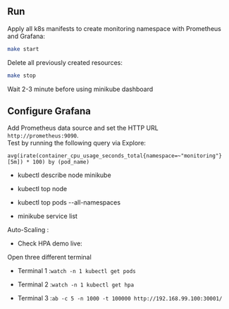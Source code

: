## Run 
Apply all k8s manifests to create monitoring namespace with Prometheus and Grafana:
```bash
make start
```
  
Delete all previously created resources:
```bash
make stop
```

Wait 2-3 minute before using minikube dashboard

## Configure Grafana
Add Prometheus data source and set the HTTP URL `http://prometheus:9090`.  
Test by running the following query via Explore:
```
avg(irate(container_cpu_usage_seconds_total{namespace=~"monitoring"}[5m]) * 100) by (pod_name)
```

- kubectl describe node minikube

- kubectl top node

- kubectl top pods --all-namespaces

- minikube service list



Auto-Scaling :

- Check HPA demo live:

Open three different terminal

- Terminal 1 :``` watch -n 1 kubectl get pods ```

- Terminal 2 :``` watch -n 1 kubectl get hpa ```

- Terminal 3 :```ab -c 5 -n 1000 -t 100000 http://192.168.99.100:30001/```
